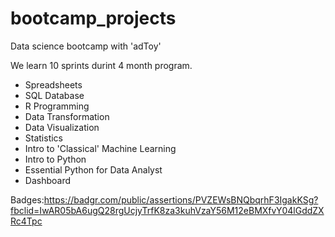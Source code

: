 # bootcamp_projects

Data science bootcamp with 'adToy'

We learn 10 sprints durint 4 month program.

- Spreadsheets
- SQL Database
- R Programming
- Data Transformation
- Data Visualization
- Statistics
- Intro to 'Classical' Machine Learning
- Intro to Python
- Essential Python for Data Analyst
- Dashboard

Badges:https://badgr.com/public/assertions/PVZEWsBNQbqrhF3IgakKSg?fbclid=IwAR05bA6ugQ28rgUcjyTrfK8za3kuhVzaY56M12eBMXfvY04lGddZXRc4Tpc
